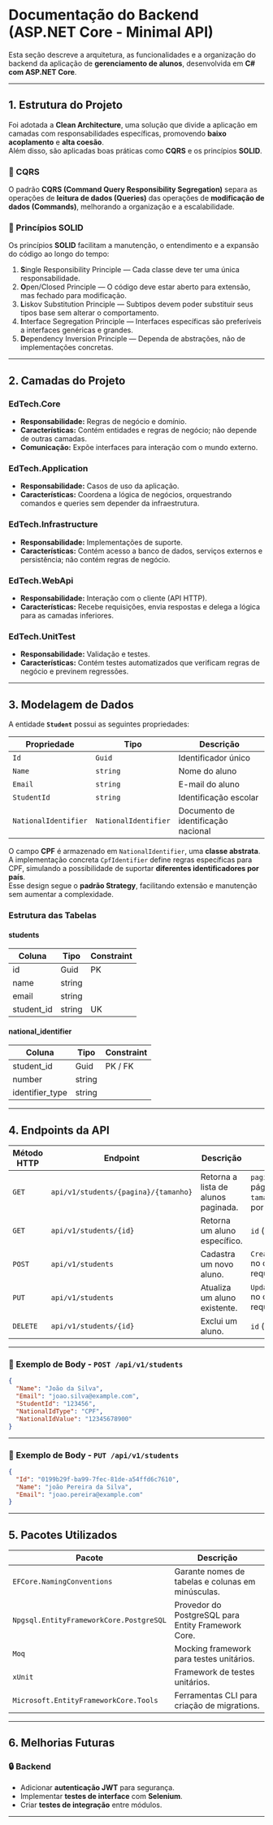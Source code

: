 # Documentação do Backend (ASP.NET Core - Minimal API)

Esta seção descreve a arquitetura, as funcionalidades e a organização do backend da aplicação de **gerenciamento de alunos**, desenvolvida em **C# com ASP.NET Core**.

---

## 1. Estrutura do Projeto

Foi adotada a **Clean Architecture**, uma solução que divide a aplicação em camadas com responsabilidades específicas, promovendo **baixo acoplamento** e **alta coesão**.  
Além disso, são aplicadas boas práticas como **CQRS** e os princípios **SOLID**.

### 🧩 CQRS

O padrão **CQRS (Command Query Responsibility Segregation)** separa as operações de **leitura de dados (Queries)** das operações de **modificação de dados (Commands)**, melhorando a organização e a escalabilidade.

### 🧠 Princípios SOLID

Os princípios **SOLID** facilitam a manutenção, o entendimento e a expansão do código ao longo do tempo:

1. **S**ingle Responsibility Principle — Cada classe deve ter uma única responsabilidade.
2. **O**pen/Closed Principle — O código deve estar aberto para extensão, mas fechado para modificação.
3. **L**iskov Substitution Principle — Subtipos devem poder substituir seus tipos base sem alterar o comportamento.
4. **I**nterface Segregation Principle — Interfaces específicas são preferíveis a interfaces genéricas e grandes.
5. **D**ependency Inversion Principle — Dependa de abstrações, não de implementações concretas.

---

## 2. Camadas do Projeto

### **EdTech.Core**

- **Responsabilidade:** Regras de negócio e domínio.
- **Características:** Contém entidades e regras de negócio; não depende de outras camadas.
- **Comunicação:** Expõe interfaces para interação com o mundo externo.

### **EdTech.Application**

- **Responsabilidade:** Casos de uso da aplicação.
- **Características:** Coordena a lógica de negócios, orquestrando comandos e queries sem depender da infraestrutura.

### **EdTech.Infrastructure**

- **Responsabilidade:** Implementações de suporte.
- **Características:** Contém acesso a banco de dados, serviços externos e persistência; não contém regras de negócio.

### **EdTech.WebApi**

- **Responsabilidade:** Interação com o cliente (API HTTP).
- **Características:** Recebe requisições, envia respostas e delega a lógica para as camadas inferiores.

### **EdTech.UnitTest**

- **Responsabilidade:** Validação e testes.
- **Características:** Contém testes automatizados que verificam regras de negócio e previnem regressões.

---

## 3. Modelagem de Dados

A entidade **`Student`** possui as seguintes propriedades:

| Propriedade          | Tipo                 | Descrição                           |
| -------------------- | -------------------- | ----------------------------------- |
| `Id`                 | `Guid`               | Identificador único                 |
| `Name`               | `string`             | Nome do aluno                       |
| `Email`              | `string`             | E-mail do aluno                     |
| `StudentId`          | `string`             | Identificação escolar               |
| `NationalIdentifier` | `NationalIdentifier` | Documento de identificação nacional |

O campo **CPF** é armazenado em `NationalIdentifier`, uma **classe abstrata**.  
A implementação concreta `CpfIdentifier` define regras específicas para CPF, simulando a possibilidade de suportar **diferentes identificadores por país**.  
Esse design segue o **padrão Strategy**, facilitando extensão e manutenção sem aumentar a complexidade.

### Estrutura das Tabelas

#### **students**

| Coluna     | Tipo   | Constraint |
| ---------- | ------ | ---------- |
| id         | Guid   | PK         |
| name       | string |            |
| email      | string |            |
| student_id | string | UK         |

#### **national_identifier**

| Coluna          | Tipo   | Constraint |
| --------------- | ------ | ---------- |
| student_id      | Guid   | PK / FK    |
| number          | string |            |
| identifier_type | string |            |

---

## 4. Endpoints da API

| Método HTTP | Endpoint                             | Descrição                           | Parâmetros                                                     | Retorno                          |
| ----------- | ------------------------------------ | ----------------------------------- | -------------------------------------------------------------- | -------------------------------- |
| `GET`       | `api/v1/students/{pagina}/{tamanho}` | Retorna a lista de alunos paginada. | `pagina`: número da página<br>`tamanho`: quantidade por página | `PagedResponse<StudentResponse>` |
| `GET`       | `api/v1/students/{id}`               | Retorna um aluno específico.        | `id` (`Guid`)                                                  | `StudentResponse`                |
| `POST`      | `api/v1/students`                    | Cadastra um novo aluno.             | `CreateStudentRequest` no corpo da requisição                  | `201 Created`                    |
| `PUT`       | `api/v1/students`                    | Atualiza um aluno existente.        | `UpdateStudentRequest` no corpo da requisição                  | `204 No Content`                 |
| `DELETE`    | `api/v1/students/{id}`               | Exclui um aluno.                    | `id` (`Guid`)                                                  | `204 No Content`                 |

---

### 📨 Exemplo de Body - `POST /api/v1/students`

```json
{
  "Name": "João da Silva",
  "Email": "joao.silva@example.com",
  "StudentId": "123456",
  "NationalIdType": "CPF",
  "NationalIdValue": "12345678900"
}
```

---

### 📨 Exemplo de Body - `PUT /api/v1/students`

```json
{
  "Id": "0199b29f-ba99-7fec-81de-a54ffd6c7610",
  "Name": "joão Pereira da Silva",
  "Email": "joao.pereira@example.com"
}
```

---

## 5. Pacotes Utilizados

| Pacote                                  | Descrição                                          |
| --------------------------------------- | -------------------------------------------------- |
| `EFCore.NamingConventions`              | Garante nomes de tabelas e colunas em minúsculas.  |
| `Npgsql.EntityFrameworkCore.PostgreSQL` | Provedor do PostgreSQL para Entity Framework Core. |
| `Moq`                                   | Mocking framework para testes unitários.           |
| `xUnit`                                 | Framework de testes unitários.                     |
| `Microsoft.EntityFrameworkCore.Tools`   | Ferramentas CLI para criação de migrations.        |

---

## 6. Melhorias Futuras

### 🔒 Backend

- Adicionar **autenticação JWT** para segurança.
- Implementar **testes de interface** com **Selenium**.
- Criar **testes de integração** entre módulos.

---
